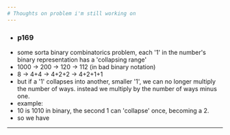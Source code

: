 ```yaml
---
# Thoughts on problem i'm still working on 
---
```

- ### p169
- some sorta binary combinatorics problem, each '1' in the number's binary representation has a 'collapsing range'
- 1000 -> 200 -> 120 -> 112 (in bad binary notation)
- 8 -> 4+4 -> 4+2+2 -> 4+2+1+1
- but if a '1' collapses into another, smaller '1', we can no longer multiply the number of ways. instead we multiply by the number of ways minus one.
- example:
- 10 is 1010 in binary, the second 1 can 'collapse' once, becoming a 2.
- so we have 
---
